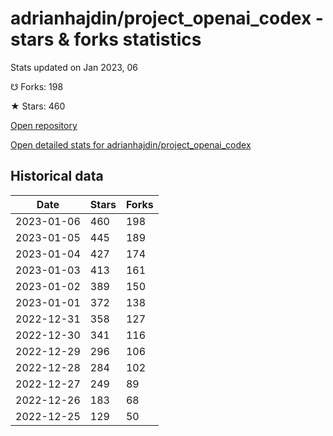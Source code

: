# adrianhajdin/project_openai_codex - stars & forks statistics

Stats updated on Jan 2023, 06

☋ Forks: 198

★ Stars: 460

[Open repository](https://github.com/adrianhajdin/project_openai_codex)

[Open detailed stats for adrianhajdin/project_openai_codex](https://reviewgithub.com/rep/adrianhajdin/project_openai_codex)

## Historical data
| Date | Stars | Forks |
|------|-------|-------|
| 2023-01-06 | 460 | 198 | 
| 2023-01-05 | 445 | 189 | 
| 2023-01-04 | 427 | 174 | 
| 2023-01-03 | 413 | 161 | 
| 2023-01-02 | 389 | 150 | 
| 2023-01-01 | 372 | 138 | 
| 2022-12-31 | 358 | 127 | 
| 2022-12-30 | 341 | 116 | 
| 2022-12-29 | 296 | 106 | 
| 2022-12-28 | 284 | 102 | 
| 2022-12-27 | 249 | 89 | 
| 2022-12-26 | 183 | 68 | 
| 2022-12-25 | 129 | 50 | 

